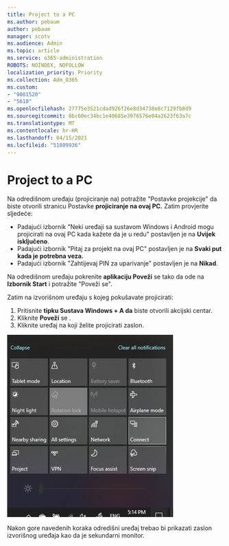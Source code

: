 ```yaml
---
title: Project to a PC
ms.author: pebaum
author: pebaum
manager: scotv
ms.audience: Admin
ms.topic: article
ms.service: o365-administration
ROBOTS: NOINDEX, NOFOLLOW
localization_priority: Priority
ms.collection: Adm_O365
ms.custom:
- "9001520"
- "5610"
ms.openlocfilehash: 27775e3521cdad926f26e8d34738e8c7129fb8d9
ms.sourcegitcommit: 8bc60ec34bc1e40685e3976576e04a2623f63a7c
ms.translationtype: MT
ms.contentlocale: hr-HR
ms.lasthandoff: 04/15/2021
ms.locfileid: "51809936"
---
```

# <a name="project-to-a-pc"></a>Project to a PC

Na odredišnom uređaju (projiciranje na) potražite "Postavke projekcije" da biste otvorili stranicu Postavke **projiciranje na ovaj PC.** Zatim provjerite sljedeće:
- Padajući izbornik "Neki uređaji sa sustavom Windows i Android mogu projicirati na ovaj PC kada kažete da je u redu" postavljen je na **Uvijek isključeno**.
- Padajući izbornik "Pitaj za projekt na ovaj PC" postavljen je na **Svaki put kada je potrebna veza.**
- Padajući izbornik "Zahtijevaj PIN za uparivanje" postavljen je na **Nikad**.

Na odredišnom uređaju pokrenite **aplikaciju Poveži** se tako da ode na **Izbornik Start** i potražite "Poveži se".

Zatim na izvorišnom uređaju s kojeg pokušavate projicirati:

1. Pritisnite **tipku Sustava Windows + A da** biste otvorili akcijski centar.
2. Kliknite **Poveži** se .
3. Kliknite uređaj na koji želite projicirati zaslon.

![Project to a PC](media/project-to-a-pc.png)

Nakon gore navedenih koraka odredišni uređaj trebao bi prikazati zaslon izvorišnog uređaja kao da je sekundarni monitor.

